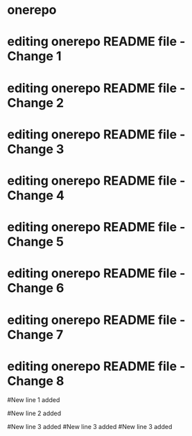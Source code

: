 # onerepo
 # editing onerepo README file - Change 1
 # editing onerepo README file - Change 2
 # editing onerepo README file - Change 3
 # editing onerepo README file - Change 4
 
 # editing onerepo README file - Change 5
 # editing onerepo README file - Change 6
 # editing onerepo README file - Change 7
 # editing onerepo README file - Change 8
 
 #New line 1 added
 
 #New line 2 added
 
 #New line 3 added
 #New line 3 added
 #New line 3 added

